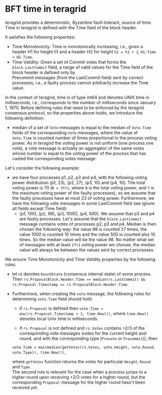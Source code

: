 # BFT time in teragrid 

teragrid provides a deterministic, Byzantine fault-tolerant, source of time. 
Time in teragrid is defined with the Time field of the block header. 

It satisfies the following properties:

- Time Monotonicity: Time is monotonically increasing, i.e., given 
a header H1 for height h1 and a header H2 for height `h2 = h1 + 1`, `H1.Time < H2.Time`. 
- Time Validity: Given a set of Commit votes that forms the `block.LastCommit` field, a range of 
valid values for the Time field of the block header is defined only by  
Precommit messages (from the LastCommit field) sent by correct processes, i.e., 
a faulty process cannot arbitrarily increase the Time value.  

In the context of teragrid, time is of type int64 and denotes UNIX time in milliseconds, i.e., 
corresponds to the number of milliseconds since January 1, 1970. Before defining rules that need to be enforced by the 
teragrid consensus protocol, so the properties above holds, we introduce the following definition:

- median of a set of `Vote` messages is equal to the median of `Vote.Time` fields of the corresponding `Vote` messages,
where the value of `Vote.Time` is counted number of times proportional to the process voting power. As in teragrid
the voting power is not uniform (one process one vote), a vote message is actually an aggregator of the same votes whose 
number is equal to the voting power of the process that has casted the corresponding votes message. 

Let's consider the following example:
 - we have four processes p1, p2, p3 and p4, with the following voting power distribution (p1, 23), (p2, 27), (p3, 10)
and (p4, 10). The total voting power is 70 (`N = 3f+1`, where `N` is the total voting power, and `f` is the maximum voting 
power of the faulty processes), so we assume that the faulty processes have at most 23 of voting power. 
Furthermore, we have the following vote messages in some LastCommit field (we ignore all fields except Time field): 
      - (p1, 100), (p2, 98), (p3, 1000), (p4, 500). We assume that p3 and p4 are faulty processes. Let's assume that the 
      `block.LastCommit` message contains votes of processes p2, p3 and p4. Median is then chosen the following way: 
      the value 98 is counted 27 times, the value 1000 is counted 10 times and the value 500 is counted also 10 times. 
      So the median value will be the value 98. No matter what set of messages with at least `2f+1` voting power we 
      choose, the median value will always be between the values sent by correct processes.   

We ensure Time Monotonicity and Time Validity properties by the following rules: 
  
- let rs denotes `RoundState` (consensus internal state) of some process. Then 
`rs.ProposalBlock.Header.Time == median(rs.LastCommit) &&
rs.Proposal.Timestamp == rs.ProposalBlock.Header.Time`.

- Furthermore, when creating the `vote` message, the following rules for determining `vote.Time` field should hold: 

    - if `rs.Proposal` is defined then 
    `vote.Time = max(rs.Proposal.Timestamp + 1, time.Now())`, where `time.Now()` 
    denotes local Unix time in milliseconds.  
    
    - if `rs.Proposal` is not defined and `rs.Votes` contains +2/3 of the corresponding vote messages (votes for the 
    current height and round, and with the corresponding type (`Prevote` or `Precommit`)), then 
    
    `vote.Time = max(median(getVotes(rs.Votes, vote.Height, vote.Round, vote.Type)), time.Now())`,
    
    where `getVotes` function returns the votes for particular `Height`, `Round` and `Type`.  
    The second rule is relevant for the case when a process jumps to a higher round upon receiving +2/3 votes for a higher 
    round, but the corresponding `Proposal` message for the higher round hasn't been received yet.    



